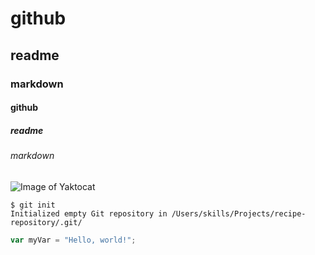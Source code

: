 # github
## readme
### markdown
#### github
##### readme
###### markdown
![Image of Yaktocat](https://octodex.github.com/images/yaktocat.png) 
```
$ git init
Initialized empty Git repository in /Users/skills/Projects/recipe-repository/.git/
```
``` javascript
var myVar = "Hello, world!";
```

